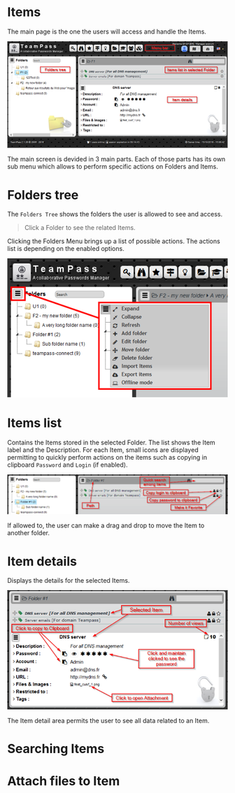 
# Items

The main page is the one the users will access and handle the Items.

![Screenshot](../img/feat-item-2.png)

The main screen is devided in 3 main parts. Each of those parts has its own sub menu which allows to perform specific actions on Folders and Items.

# Folders tree

The `Folders Tree` shows the folders the user is allowed to see and access.

> Click a Folder to see the related Items.

Clicking the Folders Menu brings up a list of possible actions. The actions list is depending on the enabled options.

![Screenshot](../img/feat-item-3.png)

# Items list

Contains the Items stored in the selected Folder. The list shows the Item label and the Description. For each Item, small icons are displayed permitting to quickly perform actions on the items such as copying in clipboard `Password` and `Login` (if enabled).

![Screenshot](../img/feat-item-4.png)

If allowed to, the user can make a drag and drop to move the Item to another folder.

# Item details

Displays the details for the selected Items.

![Screenshot](../img/feat-item-5.png)

The Item detail area permits the user to see all data related to an Item.


# Searching Items


# Attach files to Item
